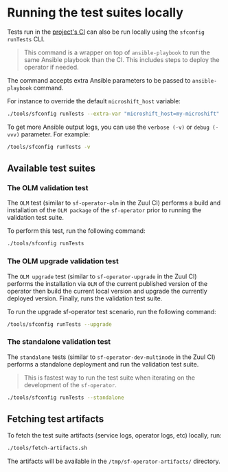 # Running the test suites locally

Tests run in the [project's CI](https://zuul.microshift.softwarefactory-project.io/zuul/t/sf/buildsets) can also be run locally using the `sfconfig runTests` CLI.

> This command is a wrapper on top of `ansible-playbook` to run the same Ansible playbook
than the CI. This includes steps to deploy the operator if needed.

The command accepts extra Ansible parameters to be passed to `ansible-playbook` command.

For instance to override the default `microshift_host` variable:

```sh
./tools/sfconfig runTests --extra-var "microshift_host=my-microshift"
```

To get more Ansible output logs, you can use the `verbose (-v)` or `debug (-vvv)` parameter.
For example:

```sh
/tools/sfconfig runTests -v
```

## Available test suites

### The OLM validation test

The `OLM` test (similar to `sf-operator-olm` in the Zuul CI) performs a build and
installation of the `OLM package` of the `sf-operator` prior to running the validation
test suite.

To perform this test, run the following command:

```sh
./tools/sfconfig runTests
```

### The OLM upgrade validation test

The `OLM upgrade` test (similar to `sf-operator-upgrade` in the Zuul CI) performs the installation via `OLM` of the current published version of the operator then
build the current local version and upgrade the currently deployed version.
Finally, runs the validation test suite.

To run the upgrade sf-operator test scenario, run the following command:

```sh
/tools/sfconfig runTests --upgrade
```

### The standalone validation test

The `standalone` tests  (similar to `sf-operator-dev-multinode` in the Zuul CI) performs
a standalone deployment and run the validation test suite.

> This is fastest way to run the test suite when iterating on the development of the `sf-operator`.

```sh
./tools/sfconfig runTests --standalone
```

## Fetching test artifacts

To fetch the test suite artifacts (service logs, operator logs, etc) locally, run:

```sh
./tools/fetch-artifacts.sh
```

The artifacts will be available in the `/tmp/sf-operator-artifacts/` directory.

